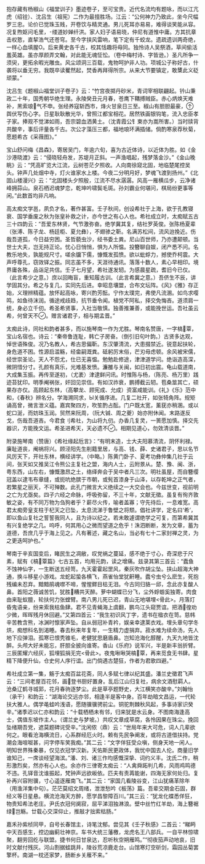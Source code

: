 <!-- { "loadSidebar": true } -->
抱存藏有杨椒山《福堂训子》墨迹卷子，至可宝贵。近代名流均有题咏，而以江亢虎（绍铨）、沈吕生（祖宪）二作为最擅胜场。江云：“公何神力乃致此，坐今尺幅罗三忠。论价已觉珠玉贱，开卷饮与精灵通。男儿死耳亦易易，难得谈笑能从容。况复煦妪问毛里，缕道妙婵纤洪。家人妇子语易晓，仲尼有道惟中庸。方其抗章击权憝，直挈浩气还苍穹。至今字挟风雷响，笔下定有千蛟龙。遗疏遗训两奇绝，一样心血填腥Ο。后来黄史各千古，校其恬趣将毋同。独怜诗人吴祭酒，草间偷活羞英雄。虽亦厚颜弄文翰，对此能无魂怔忪。（卷中梅村诗、字皆逊。）圣凡所争一须臾，更拓余暇光雕虫。风尘颂洞三百载，鬼物呵护非人功。项城公子称好古，什袭将以垂无穷。我既卒读矍然起，焚香再拜得所宗。从来大节要镇定，敢橥此义砭顽蒙。”

沈吕生《题椒山福堂训子卷子》云：“竹宫夜掷丹砂米，青词宰相联翩起。钤山秉政二十年，国秀朝华绝生理。永陵癸丑元月春，苍鹰下鞲搏贼臣。赤心炳焕天难补，黑索琅气不申。张经养寇斩西市，烽火甘泉日三至。椒山有胆胆最豪，舆伏写伤心字。日星耿耿散光华，曾照江都宝相花。居然铁画银钩笔，流入忠臣孝子家。捧观不觉涕如雨，吾宗碧血洒黄土。（沈青霞公钅柬亦为嵩所害。）当时牍背共酸辛，事后评量各千古。次公才藻压三都，福地琅环满插储。倘酌寒泉荐秋菊，愿题希古《采薇图》。”

宝山舒问梅《昌森》，寄居吴门，年逾六旬，喜为古近体诗，以近体为胜。如《金沙港晓渡》云：“侵晓轻舟发，苏堤月正斜。一声渔唱起，残梦落金沙。”《金山晚眺》云：“凭高旷览大江流，云树苍茫夕照收。人向南徐窥北固，地临楚尾控吴头。钟声几处烟中寺，灯火谁家水上楼。今夜二分明月好，梦魂飞渡到扬州。”《北固山楼漫兴》云：“北固楼头夕照殷，江流不尽水潺潺。风高一雁横瓜步，云净诸峰拥蒜山。泉石栖迟魂梦恋，乾坤吟啸鬓毛斑。孙刘霸业何堪问，棋局纷更事等闲。”此数首均非凡响。

高太痴文学邕，夙负才名，著作甚富。壬子秋间，创设希社于上海，欲于孔教寝衰、国学垂废之秋为张皇补救之计，亦今世之有心人也。希社成立时，太痴赋五古三十四韵云：“吾爱东林贤，气节激弥奋。绝学冀其复，结社罗英俊。张陈杨夏辈（张溥、陈子龙、杨廷柜、夏允彝），不翅骖之靳。名满苏松间，流风迨挽近。伤哉吾道孤，今日益穷困。圣哲藐虫沙，经书委土粪。尼山百世师，乃亦遭颠顿。当世士大夫，岂无持正论。忧心日悄悄，惧为人所愠。投簪聊自娱，闭产悉不问。名教乐地失，孰能规尺寸。嗟余牖下儒，慷慨发孤愤。欲以蚍蜉力，撼使乔柯震。大声呼尊孔，窃效铎之振。同志虽不多，天涯待通讯。落落十数人，素心早相印。境界庸各殊，品诣足共信。壬子七月望，希社遂发轫。为感晨星疏，耆旧今已仅。（此言希少之意。）庶以回晦盲，重知履古训。（此言希冀之意。）吾侪生不辰，讲学固其分。希之与复几，实同先后进。幸昭息壤盟，合布文坛阵。《风》《雅》存正始，义理辨精蕴。放怀起高咏，寄兴酌芳酝。宁作太璞完，弗使凡流溷。如鸟求嘤鸣，如鱼待沫润。循途戒歧趋，抗节垂令闻。植党不阿私，择交免悔吝。道须肩一统，身必立千仞。希圣希贤事，入社当敬慎。独善推兼善，或能挽世运。吾社虽云希，何曾天不。赠言诸君子，相与期孟晋。”

太痴此诗，同社和韵者甚多，而以施琴南一作为尤胜。琴南名赞唐，一字槁覃，宝山名宿也。诗云：“秦帝鲁连耻，韩亡子房奋。（倒引旧句叶韵。）古贤多达观，悼世语殊俊。况乃名教人，希古思偏靳。东汉肇清流，大患掇禁近。锐意起扶轮，身危道不困。性源启滥觞，经畲嗣溉粪。砥躬厉末俗，芒刃毋虑顿。余风被宋儒，经世崇圣论。天人不怨尤，仕已无喜愠。勉勉赴修途，津津道学问。绝诣造高深，微阴惜分寸。孔颜有真乐，光难基发愤。濂雒与关闽，如日初出震。龟山载道南，大成集玉振。再传至遂初，（尤袤）津逮鲜问讯。时惟陈与杨，（陈亮、杨万里）践迹苔犹印。明季阉祸张，奸回见崇信。有如汉祚衰，鹏搏截云轫。苞桑筮其亡，硕果存亦仅。高顾起东林，（高攀龙、顾宪成、允成）资富咸能训。《礼》《乐》范中和，《春秋》辨名分。学海溯同求，Ы关循序进。几复二社开，如张犄角阵。规矩诵高曾，微言泄义蕴。嘉宾聚四方，吹笙酌占酝。门户既太宽，薰莸亦稍溷。或以蛇口涎，而妨珠玉润。贸然来阮周，（阮大铖、周之夔）始亦附休闻。末路遂反戈，伤哉吾道吝。今君食刂希社，为山将九仞。办香几复灵，一篑愿加慎。择交先器识，方能挽文运。希圣进希天，天必遗不。相期见道心，勿效清谈晋。”

附录施琴南（赞唐）《希社缘起卮言》：“有明末造，士大夫阳慕清流，阴怀利禄。廉耻道丧，阉祸将兴。顾泾阳先生削籍里居，与高、钱、薛、史诸君子，思以名节风厉天下，开社东林，横经讲学。（中略。）陈黄门卧子、夏考功彝仲集几社于云间，张天如又推吴江令熊公主复社之盟，海内人士，云附景从。楚、豫、闽、浙，粤东西，山左右，慷慨激昂之土，络绎奔会于吴中者凡三次。明社虽屋，而自簪缨冠盖以逮韦布章缝，或扼吭绝膑于市朝，或髡首漆身于山泽，以存乾坤之正气者，若繁星之丽天，不可殚数。此孔门微言大义绝续之一大交会也。今兹世变，视前明之亡为尤亟矣。四子六经之命脉，呼吸弥留，不三十年，文献无徵。虽复有徇齐敦敏之姿，有不同万物为刍狗者乎？薪尽火传，喻者盖寡；守先待后，一息难宽。高君太痴旁皇支柱于杞天之已坠，太息流涕于鲁壁之将颓。倡社讲学，定名曰‘希’，即以鱼山复社之誓誓我同人，且为诗以纪之。若未敢遽谓绝学之可复，而第希冀其有兴复绝学之几。呜呼，何其用心之微而望道之危乎！洙泗断断，发为文章，蓄为道德，吾庶几乎于海上见之。凡有著述，藏之名山，当必有七十二家封禅之灵，为之更迭呵护也。”

琴南于辛亥国变后，睹民生之凋敝，叹党祸之蔓延，感不绝于寸心，奇深悲于尺素，赋有《槁覃篇》七古五首，均用元韵，读之增痛。兹录其第三首云：“蠹鱼不蚀神仙字，一生断送五经笥。九天霍霍起罡风，秦灰吹作胡尘坠。挟山超海大神通，换斗移星小游戏。龙蛇起蛰各横飞，燕雀怡堂犹鼾睡。蠹兮虫兮么麽生，死抱残编未忍弃。黯黯鹃魂噤不啼，惺惺鳏目枯无泪。今古同归貉一邱，念此亦复酸人鼻。首阳之薇诚苦饥，犹胜糟共天醉。萝中蝴蝶已分飞，尘外蜉蝣奚独寄。肉食由来耻蚁膻，轮扶何力张螳臂。南八男儿死已迟，青山无地堪埋<骨此>。月落灯昏鬼语亲，纷来索我枯鱼肆。君不见青蝇海上虞翻，鹏鸟江头窥贾谊。把酒徨劝少微，晖晖残月休回避。”又第四首云：“我生初识风丁字，遗书在楹衣在笥。慈帏辛苦教含熊，冰渊时懔家声坠。自从弱冠补青衿，娱亲幸逮莱衣戏。埋头章句学冬烘，痴想科名到渴睡。春去秋来年复年，一生精力虚捐弃。菽水难为续命汤，先人地下应弹泪。孤寒已恨秃锥毛，老健犹思磨盾鼻。岂知沧海化醇醒，九天九地皆沈醉。头颅大好未能忘，肝胆全披向谁寄。香山《乐府》说军兴，半是新丰翁折臂。三辰匿耀六经灰，狐埋狐捐无完<骨此>。夜鬼啾啾哭槁覃，再来觅食无书肆。星精下降便升仙，仓史何人序行谊。出门倘遇古楚狂，作者为君歌四避。”

希社成立第一集，觞于太痴百盆花斋，同人多赋七律以纪其盛。潘兰史徵君飞声云：“三间老屋百花邻，画登书厨好置身。乱后江山归复社，病余文酒慰羁人。沧桑辽鹤寻城郭，花月春驹逐梦尘。此是草亭题野史，大江横笑亦酸辛。”刘翰怡（承干）和韵云：“湖海论交远亦邻，相逢半是客中身。百年劫暗文昌运，一代轮扶大雅人。偶学黾蛙吟浅语，愿随骥骥骋前尘。铜驼荆棘秋风起，多事诗家识癸辛。”诸季迟以仁亦和韵云：“十载栖栖未有邻，归来犹是水云身。不图南海逢高士，偶值东坡作主人。（谓兰史与梦坡。）共叹文章成草腐，各怜因果在珠尘。挽回坠绪期吾党，遮莫题碑诧受辛。”沈闲侬（鼎）云：“世局年来大可危，词人几辈欲何之。眼看沧海横流日，心系群经厄火时。赖有先民争阐发，或将古道借扶持。党潮会海喧呶甚，问字停车笑我痴。”其二云：“文字佯狂受众嗔，侧身天地一闲人。明知世界殊秦暴，仅见衣冠学汉新。天佑斯民更政体，我忧中国去人伦。商量旧学谁知己，一席谈经望海滨。”潘、刘、诸三作均感慨深挚、词约义丰。沈氏二作，稍形激烈矣，然亦有心人也。余亦作三律寄太痴云：“人禽舜跖判几希，风雨鸡鸣德不违。孔铎音沈谁振起，梵钟声远欲皈依。匹夫有责苒能谢，四海无家何处归。复补再兴容附骥，寸心遥逐雁南飞。”其二云：“家国几看陵谷变，江山犹痛革除年（用渔洋集中句）。茫茫莫绍文周绪，泄泄愁吟《板荡》篇。吾辈交期金石固，群经义等日星悬。横流沧海天方醉，愿学昌黎障百川。”其三云：“犹龙化蝶悉佯狂，物贵知希法老庄。尹氏衣冠何阒寂，屈平涕泪独淋浪。壁中丝竹红羊劫，海上簪裾绿岂觞。廿载心交深仰止，推敲才拙索枯肠。”

嘉禾孙紫桢同甲，自号长春馆主，诗笔沈郁。尝见其《壬子秋感》二首云：“睇眄中天百感生，控边幽蓟壮神京。车书大统三藩檄，龙虎名王八部兵。一自平林惊啸聚，翻劳回纥与联盟。捷书何日甘泉达，忍听秋空朔雁鸣。”“彻夜笳声动地哀，旧时文献付残灰。河山割据蛙跳井，陵谷荒凉鹿走台。山馆寒灯空斫剑，霜园丛菊罢擎杯。南湖一枕还家梦，肠断乡关雁不来。”

